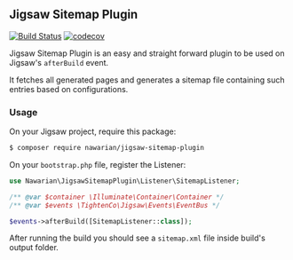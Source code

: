 Jigsaw Sitemap Plugin
----
[![Build Status](https://travis-ci.org/nawarian/jigsaw-sitemap-plugin.svg?branch=master)](https://travis-ci.org/nawarian/jigsaw-sitemap-plugin)
[![codecov](https://codecov.io/gh/nawarian/jigsaw-sitemap-plugin/branch/master/graph/badge.svg)](https://codecov.io/gh/nawarian/jigsaw-sitemap-plugin)

Jigsaw Sitemap Plugin is an easy and straight forward plugin
to be used on Jigsaw's `afterBuild` event.

It fetches all generated pages and generates a sitemap file
containing such entries based on configurations.

### Usage

On your Jigsaw project, require this package:
```bash
$ composer require nawarian/jigsaw-sitemap-plugin
``` 

On your `bootstrap.php` file, register the Listener:

```php
use Nawarian\JigsawSitemapPlugin\Listener\SitemapListener;

/** @var $container \Illuminate\Container\Container */
/** @var $events \TightenCo\Jigsaw\Events\EventBus */

$events->afterBuild([SitemapListener::class]);
```

After running the build you should see a `sitemap.xml` file
inside build's output folder.

